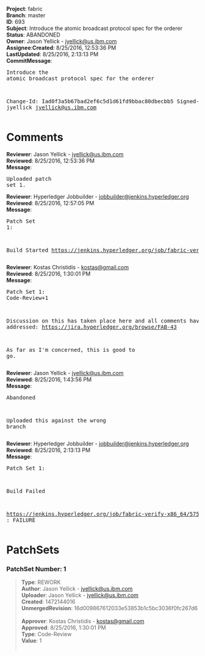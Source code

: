 <strong>Project</strong>: fabric</br><strong>Branch</strong>: master<br><strong>ID</strong>: 693<br><strong>Subject</strong>: Introduce the atomic broadcast protocol spec for the orderer<br><strong>Status</strong>: ABANDONED<br><strong>Owner</strong>: Jason Yellick - jyellick@us.ibm.com<br><strong>Assignee</strong>:<strong>Created</strong>: 8/25/2016, 12:53:36 PM<br><strong>LastUpdated</strong>: 8/25/2016, 2:13:13 PM<br><strong>CommitMessage</strong>:<br><pre>Introduce the atomic broadcast protocol spec for the orderer

Change-Id: Iad0f3a5b67bad2ef6c5d1d61fd9bbac80dbecbb5
Signed-off-by: jyellick <jyellick@us.ibm.com>
</pre><h1>Comments</h1><strong>Reviewer</strong>: Jason Yellick - jyellick@us.ibm.com<br><strong>Reviewed</strong>: 8/25/2016, 12:53:36 PM<br><strong>Message</strong>: <pre>Uploaded patch set 1.</pre><strong>Reviewer</strong>: Hyperledger Jobbuilder - jobbuilder@jenkins.hyperledger.org<br><strong>Reviewed</strong>: 8/25/2016, 12:57:05 PM<br><strong>Message</strong>: <pre>Patch Set 1:

Build Started https://jenkins.hyperledger.org/job/fabric-verify-x86_64/575/</pre><strong>Reviewer</strong>: Kostas Christidis - kostas@gmail.com<br><strong>Reviewed</strong>: 8/25/2016, 1:30:01 PM<br><strong>Message</strong>: <pre>Patch Set 1: Code-Review+1

Discussion on this has taken place here and all comments have been addressed: https://jira.hyperledger.org/browse/FAB-43

As far as I'm concerned, this is good to go.</pre><strong>Reviewer</strong>: Jason Yellick - jyellick@us.ibm.com<br><strong>Reviewed</strong>: 8/25/2016, 1:43:56 PM<br><strong>Message</strong>: <pre>Abandoned

Uploaded this against the wrong branch</pre><strong>Reviewer</strong>: Hyperledger Jobbuilder - jobbuilder@jenkins.hyperledger.org<br><strong>Reviewed</strong>: 8/25/2016, 2:13:13 PM<br><strong>Message</strong>: <pre>Patch Set 1:

Build Failed 

https://jenkins.hyperledger.org/job/fabric-verify-x86_64/575/ : FAILURE</pre><h1>PatchSets</h1><h3>PatchSet Number: 1</h3><blockquote><strong>Type</strong>: REWORK<br><strong>Author</strong>: Jason Yellick - jyellick@us.ibm.com<br><strong>Uploader</strong>: Jason Yellick - jyellick@us.ibm.com<br><strong>Created</strong>: 1472144016<br><strong>UnmergedRevision</strong>: 16d009867612033e53853b1c5bc3036f0fc267d6<br><br><strong>Approver</strong>: Kostas Christidis - kostas@gmail.com<br><strong>Approved</strong>: 8/25/2016, 1:30:01 PM<br><strong>Type</strong>: Code-Review<br><strong>Value</strong>: 1<br><br></blockquote>